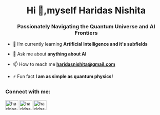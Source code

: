 <h1 align="center">Hi 👋,myself Haridas Nishita</h1>
<h3 align="center">Passionately Navigating the Quantum Universe and AI Frontiers</h3>

- 🌱 I’m currently learning **Artificial Intelligence and it's subfields**

- 💬 Ask me about **anything about AI**

- 📫 How to reach me **haridasnishita@gmail.com**

- ⚡ Fun fact **I am as simple as quantum physics!**

<h3 align="left">Connect with me:</h3>
<p align="left">
<a href="https://linkedin.com/in/haridas nishita" target="blank"><img align="center" src="https://raw.githubusercontent.com/rahuldkjain/github-profile-readme-generator/master/src/images/icons/Social/linked-in-alt.svg" alt="haridas nishita" height="30" width="40" /></a>
<a href="https://kaggle.com/haridas nishita" target="blank"><img align="center" src="https://raw.githubusercontent.com/rahuldkjain/github-profile-readme-generator/master/src/images/icons/Social/kaggle.svg" alt="haridas nishita" height="30" width="40" /></a>
<a href="https://instagram.com/haridas_nishita" target="blank"><img align="center" src="https://raw.githubusercontent.com/rahuldkjain/github-profile-readme-generator/master/src/images/icons/Social/instagram.svg" alt="haridas_nishita" height="30" width="40" /></a>
</p>

